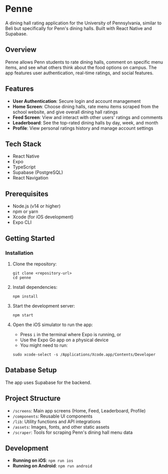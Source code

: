 # Penne

A dining hall rating application for the University of Pennsylvania, similar to Beli but specifically for Penn's dining halls. Built with React Native and Supabase.

## Overview

Penne allows Penn students to rate dining halls, comment on specific menu items, and see what others think about the food options on campus. The app features user authentication, real-time ratings, and social features.

## Features

- **User Authentication**: Secure login and account management
- **Home Screen**: Choose dining halls, rate menu items scraped from the school website, and give overall dining hall ratings
- **Feed Screen**: View and interact with other users' ratings and comments
- **Leaderboard**: See the top-rated dining halls by day, week, and month
- **Profile**: View personal ratings history and manage account settings

## Tech Stack

- React Native
- Expo
- TypeScript
- Supabase (PostgreSQL)
- React Navigation

## Prerequisites

- Node.js (v14 or higher)
- npm or yarn
- Xcode (for iOS development)
- Expo CLI

## Getting Started

### Installation

1. Clone the repository:
   ```
   git clone <repository-url>
   cd penne
   ```

2. Install dependencies:
   ```
   npm install
   ```

3. Start the development server:
   ```
   npm start
   ```

4. Open the iOS simulator to run the app:
   - Press `i` in the terminal where Expo is running, or
   - Use the Expo Go app on a physical device
   - You might need to run:
   ```
   sudo xcode-select -s /Applications/Xcode.app/Contents/Developer
   ```

## Database Setup

The app uses Supabase for the backend.

## Project Structure

- `/screens`: Main app screens (Home, Feed, Leaderboard, Profile)
- `/components`: Reusable UI components
- `/lib`: Utility functions and API integrations
- `/assets`: Images, fonts, and other static assets
- `/scraper`: Tools for scraping Penn's dining hall menu data

## Development

- **Running on iOS**: `npm run ios`
- **Running on Android**: `npm run android`